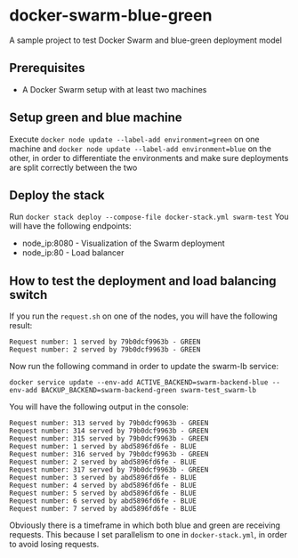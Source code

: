 # docker-swarm-blue-green
A sample project to test Docker Swarm and blue-green deployment model

## Prerequisites
- A Docker Swarm setup with at least two machines

## Setup green and blue machine
Execute `docker node update --label-add environment=green` on one machine and `docker node update --label-add environment=blue` on the other, in order to differentiate the environments and make sure deployments are split correctly between the two

## Deploy the stack
Run `docker stack deploy --compose-file docker-stack.yml swarm-test`
You will have the following endpoints:
- node_ip:8080 - Visualization of the Swarm deployment
- node_ip:80 - Load balancer

## How to test the deployment and load balancing switch
If you run the `request.sh` on one of the nodes, you will have the following result:

````
Request number: 1 served by 79b0dcf9963b - GREEN
Request number: 2 served by 79b0dcf9963b - GREEN

````

Now run the following command in order to update the swarm-lb service:

````
docker service update --env-add ACTIVE_BACKEND=swarm-backend-blue --env-add BACKUP_BACKEND=swarm-backend-green swarm-test_swarm-lb
````

You will have the following output in the console:

````
Request number: 313 served by 79b0dcf9963b - GREEN
Request number: 314 served by 79b0dcf9963b - GREEN
Request number: 315 served by 79b0dcf9963b - GREEN
Request number: 1 served by abd5896fd6fe - BLUE
Request number: 316 served by 79b0dcf9963b - GREEN
Request number: 2 served by abd5896fd6fe - BLUE
Request number: 317 served by 79b0dcf9963b - GREEN
Request number: 3 served by abd5896fd6fe - BLUE
Request number: 4 served by abd5896fd6fe - BLUE
Request number: 5 served by abd5896fd6fe - BLUE
Request number: 6 served by abd5896fd6fe - BLUE
Request number: 7 served by abd5896fd6fe - BLUE
````

Obviously there is a timeframe in which both blue and green are receiving requests. This because I set parallelism to one in `docker-stack.yml`, in order to avoid losing requests.
